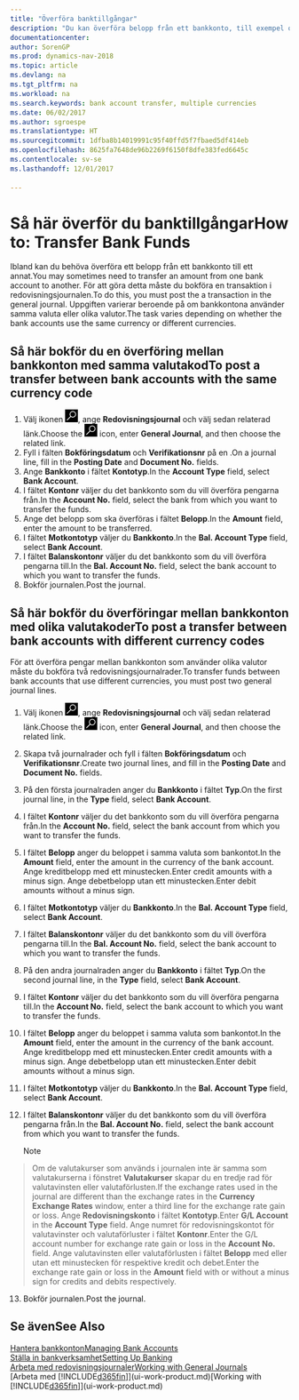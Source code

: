 ```yaml
---
title: "Överföra banktillgångar"
description: "Du kan överföra belopp från ett bankkonto, till exempel olika valutor genom att bokföra transaktionen i redovisningsjournalen."
documentationcenter: 
author: SorenGP
ms.prod: dynamics-nav-2018
ms.topic: article
ms.devlang: na
ms.tgt_pltfrm: na
ms.workload: na
ms.search.keywords: bank account transfer, multiple currencies
ms.date: 06/02/2017
ms.author: sgroespe
ms.translationtype: HT
ms.sourcegitcommit: 1dfba8b14019991c95f40ffd5f7fbaed5df414eb
ms.openlocfilehash: 8625fa7648de96b2269f6150f8dfe383fed6645c
ms.contentlocale: sv-se
ms.lasthandoff: 12/01/2017

---
```

# <a name="how-to-transfer-bank-funds"></a><span data-ttu-id="fdf27-103">Så här överför du banktillgångar</span><span class="sxs-lookup"><span data-stu-id="fdf27-103">How to: Transfer Bank Funds</span></span>
<span data-ttu-id="fdf27-104">Ibland kan du behöva överföra ett belopp från ett bankkonto till ett annat.</span><span class="sxs-lookup"><span data-stu-id="fdf27-104">You may sometimes need to transfer an amount from one bank account to another.</span></span> <span data-ttu-id="fdf27-105">För att göra detta måste du bokföra en transaktion i redovisningsjournalen.</span><span class="sxs-lookup"><span data-stu-id="fdf27-105">To do this, you must post the a transaction in the general journal.</span></span> <span data-ttu-id="fdf27-106">Uppgiften varierar beroende på om bankkontona använder samma valuta eller olika valutor.</span><span class="sxs-lookup"><span data-stu-id="fdf27-106">The task varies depending on whether the bank accounts use the same currency or different currencies.</span></span>

## <a name="to-post-a-transfer-between-bank-accounts-with-the-same-currency-code"></a><span data-ttu-id="fdf27-107">Så här bokför du en överföring mellan bankkonton med samma valutakod</span><span class="sxs-lookup"><span data-stu-id="fdf27-107">To post a transfer between bank accounts with the same currency code</span></span>
1. <span data-ttu-id="fdf27-108">Välj ikonen ![Söka efter sida eller rapport](media/ui-search/search_small.png "ikonen Söka efter sida eller rapport"), ange **Redovisningsjournal** och välj sedan relaterad länk.</span><span class="sxs-lookup"><span data-stu-id="fdf27-108">Choose the ![Search for Page or Report](media/ui-search/search_small.png "Search for Page or Report icon") icon, enter **General Journal**, and then choose the related link.</span></span>
2. <span data-ttu-id="fdf27-109">Fyll i fälten **Bokföringsdatum** och **Verifikationsnr** på en .</span><span class="sxs-lookup"><span data-stu-id="fdf27-109">On a journal line, fill in the **Posting Date** and **Document No.** fields.</span></span>
3. <span data-ttu-id="fdf27-110">Ange **Bankkonto** i fältet **Kontotyp**.</span><span class="sxs-lookup"><span data-stu-id="fdf27-110">In the **Account Type** field, select **Bank Account**.</span></span>
4. <span data-ttu-id="fdf27-111">I fältet **Kontonr** väljer du det bankkonto som du vill överföra pengarna från.</span><span class="sxs-lookup"><span data-stu-id="fdf27-111">In the **Account No.** field, select the bank from which you want to transfer the funds.</span></span>
5. <span data-ttu-id="fdf27-112">Ange det belopp som ska överföras i fältet **Belopp**.</span><span class="sxs-lookup"><span data-stu-id="fdf27-112">In the **Amount** field, enter the amount to be transferred.</span></span>
6. <span data-ttu-id="fdf27-113">I fältet **Motkontotyp** väljer du **Bankkonto**.</span><span class="sxs-lookup"><span data-stu-id="fdf27-113">In the **Bal. Account Type** field, select **Bank Account**.</span></span>
7. <span data-ttu-id="fdf27-114">I fältet **Balanskontonr** väljer du det bankkonto som du vill överföra pengarna till.</span><span class="sxs-lookup"><span data-stu-id="fdf27-114">In the **Bal. Account No.** field, select the bank account to which you want to transfer the funds.</span></span>
8. <span data-ttu-id="fdf27-115">Bokför journalen.</span><span class="sxs-lookup"><span data-stu-id="fdf27-115">Post the journal.</span></span>

## <a name="to-post-a-transfer-between-bank-accounts-with-different-currency-codes"></a><span data-ttu-id="fdf27-116">Så här bokför du överföringar mellan bankkonton med olika valutakoder</span><span class="sxs-lookup"><span data-stu-id="fdf27-116">To post a transfer between bank accounts with different currency codes</span></span>
<span data-ttu-id="fdf27-117">För att överföra pengar mellan bankkonton som använder olika valutor måste du bokföra två redovisningsjournalrader.</span><span class="sxs-lookup"><span data-stu-id="fdf27-117">To transfer funds between bank accounts that use different currencies, you must post two general journal lines.</span></span>

1. <span data-ttu-id="fdf27-118">Välj ikonen ![Söka efter sida eller rapport](media/ui-search/search_small.png "ikonen Söka efter sida eller rapport"), ange **Redovisningsjournal** och välj sedan relaterad länk.</span><span class="sxs-lookup"><span data-stu-id="fdf27-118">Choose the ![Search for Page or Report](media/ui-search/search_small.png "Search for Page or Report icon") icon, enter **General Journal**, and then choose the related link.</span></span>
2. <span data-ttu-id="fdf27-119">Skapa två journalrader och fyll i fälten **Bokföringsdatum** och **Verifikationsnr**.</span><span class="sxs-lookup"><span data-stu-id="fdf27-119">Create two journal lines, and fill in the **Posting Date** and **Document No.** fields.</span></span>
3. <span data-ttu-id="fdf27-120">På den första journalraden anger du **Bankkonto** i fältet **Typ**.</span><span class="sxs-lookup"><span data-stu-id="fdf27-120">On the first journal line, in the **Type** field, select **Bank Account**.</span></span>
4. <span data-ttu-id="fdf27-121">I fältet **Kontonr** väljer du det bankkonto som du vill överföra pengarna från.</span><span class="sxs-lookup"><span data-stu-id="fdf27-121">In the **Account No.** field, select the bank account from which you want to transfer the funds.</span></span>
5. <span data-ttu-id="fdf27-122">I fältet **Belopp** anger du beloppet i samma valuta som bankontot.</span><span class="sxs-lookup"><span data-stu-id="fdf27-122">In the **Amount** field, enter the amount in the currency of the bank account.</span></span> <span data-ttu-id="fdf27-123">Ange kreditbelopp med ett minustecken.</span><span class="sxs-lookup"><span data-stu-id="fdf27-123">Enter credit amounts with a minus sign.</span></span> <span data-ttu-id="fdf27-124">Ange debetbelopp utan ett minustecken.</span><span class="sxs-lookup"><span data-stu-id="fdf27-124">Enter debit amounts without a minus sign.</span></span>
6. <span data-ttu-id="fdf27-125">I fältet **Motkontotyp** väljer du **Bankkonto**.</span><span class="sxs-lookup"><span data-stu-id="fdf27-125">In the **Bal. Account Type** field, select **Bank Account**.</span></span>
7. <span data-ttu-id="fdf27-126">I fältet **Balanskontonr** väljer du det bankkonto som du vill överföra pengarna till.</span><span class="sxs-lookup"><span data-stu-id="fdf27-126">In the **Bal. Account No.** field, select the bank account to which you want to transfer the funds.</span></span>
8. <span data-ttu-id="fdf27-127">På den andra journalraden anger du **Bankkonto** i fältet **Typ**.</span><span class="sxs-lookup"><span data-stu-id="fdf27-127">On the second journal line, in the **Type** field, select **Bank Account**.</span></span>
9. <span data-ttu-id="fdf27-128">I fältet **Kontonr** väljer du det bankkonto som du vill överföra pengarna till.</span><span class="sxs-lookup"><span data-stu-id="fdf27-128">In the **Account No.** field, select the bank account to which you want to transfer the funds.</span></span>
10. <span data-ttu-id="fdf27-129">I fältet **Belopp** anger du beloppet i samma valuta som bankontot.</span><span class="sxs-lookup"><span data-stu-id="fdf27-129">In the **Amount** field, enter the amount in the currency of the bank account.</span></span> <span data-ttu-id="fdf27-130">Ange kreditbelopp med ett minustecken.</span><span class="sxs-lookup"><span data-stu-id="fdf27-130">Enter credit amounts with a minus sign.</span></span> <span data-ttu-id="fdf27-131">Ange debetbelopp utan ett minustecken.</span><span class="sxs-lookup"><span data-stu-id="fdf27-131">Enter debit amounts without a minus sign.</span></span>
11. <span data-ttu-id="fdf27-132">I fältet **Motkontotyp** väljer du **Bankkonto**.</span><span class="sxs-lookup"><span data-stu-id="fdf27-132">In the **Bal. Account Type** field, select **Bank Account**.</span></span>  
12. <span data-ttu-id="fdf27-133">I fältet **Balanskontonr** väljer du det bankkonto som du vill överföra pengarna från.</span><span class="sxs-lookup"><span data-stu-id="fdf27-133">In the **Bal. Account No.** field, select the bank account from which you want to transfer the funds.</span></span>

    > [!NOTE]  
>   <span data-ttu-id="fdf27-134">Om de valutakurser som används i journalen inte är samma som valutakurserna i fönstret **Valutakurser** skapar du en tredje rad för valutavinsten eller valutaförlusten.</span><span class="sxs-lookup"><span data-stu-id="fdf27-134">If the exchange rates used in the journal are different than the exchange rates in the **Currency Exchange Rates** window, enter a third line for the exchange rate gain or loss.</span></span> <span data-ttu-id="fdf27-135">Ange **Redovisningskonto** i fältet **Kontotyp**.</span><span class="sxs-lookup"><span data-stu-id="fdf27-135">Enter **G/L Account** in the **Account Type** field.</span></span> <span data-ttu-id="fdf27-136">Ange numret för redovisningskontot för valutavinster och valutaförluster i fältet **Kontonr**.</span><span class="sxs-lookup"><span data-stu-id="fdf27-136">Enter the G/L account number for exchange rate gain or loss in the **Account No.** field.</span></span> <span data-ttu-id="fdf27-137">Ange valutavinsten eller valutaförlusten i fältet **Belopp** med eller utan ett minustecken för respektive kredit och debet.</span><span class="sxs-lookup"><span data-stu-id="fdf27-137">Enter the exchange rate gain or loss in the **Amount** field with or without a minus sign for credits and debits respectively.</span></span>
13. <span data-ttu-id="fdf27-138">Bokför journalen.</span><span class="sxs-lookup"><span data-stu-id="fdf27-138">Post the journal.</span></span>

## <a name="see-also"></a><span data-ttu-id="fdf27-139">Se även</span><span class="sxs-lookup"><span data-stu-id="fdf27-139">See Also</span></span>
[<span data-ttu-id="fdf27-140">Hantera bankkonton</span><span class="sxs-lookup"><span data-stu-id="fdf27-140">Managing Bank Accounts</span></span>](bank-manage-bank-accounts.md)  
[<span data-ttu-id="fdf27-141">Ställa in bankverksamhet</span><span class="sxs-lookup"><span data-stu-id="fdf27-141">Setting Up Banking</span></span>](bank-setup-banking.md)  
[<span data-ttu-id="fdf27-142">Arbeta med redovisningsjournaler</span><span class="sxs-lookup"><span data-stu-id="fdf27-142">Working with General Journals</span></span>](ui-work-general-journals.md)  
<span data-ttu-id="fdf27-143">[Arbeta med [!INCLUDE[d365fin](includes/d365fin_md.md)]](ui-work-product.md)</span><span class="sxs-lookup"><span data-stu-id="fdf27-143">[Working with [!INCLUDE[d365fin](includes/d365fin_md.md)]](ui-work-product.md)</span></span>

